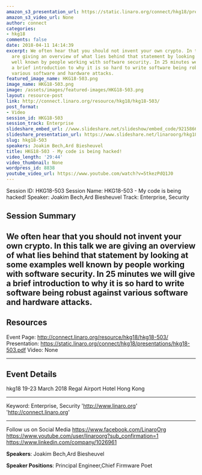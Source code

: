 ```yaml
---
amazon_s3_presentation_url: https://static.linaro.org/connect/hkg18/presentations/hkg18-503.pdf
amazon_s3_video_url: None
author: connect
categories:
- hkg18
comments: false
date: 2018-04-11 14:14:39
excerpt: We often hear that you should not invent your own crypto. In this talk we
  are giving an overview of what lies behind that statement by looking at some examples
  well known by people working with software security. In 25 minutes we will give
  a brief introduction to why it is so hard to write software being robust against
  various software and hardware attacks.
featured_image_name: HKG18-503.png
image_name: HKG18-503.png
image: /assets/images/featured-images/HKG18-503.png
layout: resource-post
link: http://connect.linaro.org/resource/hkg18/hkg18-503/
post_format:
- Video
session_id: HKG18-503
session_track: Enterprise
slideshare_embed_url: //www.slideshare.net/slideshow/embed_code/92158662
slideshare_presentation_url: https://www.slideshare.net/linaroorg/hkg18503-my-code-is-being-hacked
slug: hkg18-503
speakers: Joakim Bech,Ard Biesheuvel
title: HKG18-503 - My code is being hacked!
video_length: '29:44'
video_thumbnail: None
wordpress_id: 8838
youtube_video_url: https://www.youtube.com/watch?v=5tkezPdQ1J0
---
```


Session ID: HKG18-503
Session Name: HKG18-503 - My code is being hacked!
Speaker: Joakim Bech,Ard Biesheuvel
Track: Enterprise, Security

## Session Summary

## We often hear that you should not invent your own crypto. In this talk we are giving an overview of what lies behind that statement by looking at some examples well known by people working with software security. In 25 minutes we will give a brief introduction to why it is so hard to write software being robust against various software and hardware attacks.

## Resources

Event Page: http://connect.linaro.org/resource/hkg18/hkg18-503/
Presentation: https://static.linaro.org/connect/hkg18/presentations/hkg18-503.pdf
Video: None

---

## Event Details

hkg18
19-23 March 2018
Regal Airport Hotel Hong Kong

---

Keyword: Enterprise, Security
'http://www.linaro.org'
'http://connect.linaro.org'

---

Follow us on Social Media
https://www.facebook.com/LinaroOrg
https://www.youtube.com/user/linaroorg?sub_confirmation=1
https://www.linkedin.com/company/1026961

**Speakers**: Joakim Bech,Ard Biesheuvel

**Speaker Positions**: Principal Engineer,Chief Firmware Poet